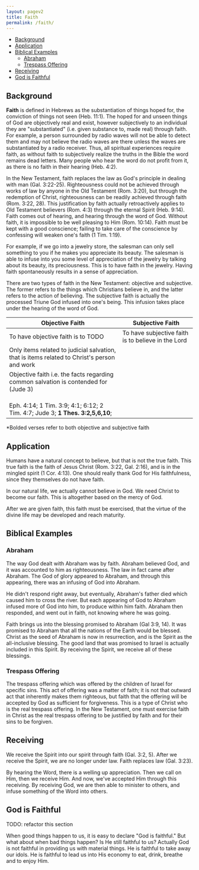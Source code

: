 ```yaml
---
layout: pagev2
title: Faith
permalink: /faith/
---
```

- [Background](#background)
- [Application](#application)
- [Biblical Examples](#biblical-examples)
  - [Abraham](#abraham)
  - [Trespass Offering](#trespass-offering)
- [Receiving](#receiving)
- [God is Faithful](#god-is-faithful)

## Background

**Faith** is defined in Hebrews as the substantiation of things hoped for, the conviction of things not seen (Heb. 11:1). The hoped for and unseen things of God are objectively real and exist, however subjectively to an individual they are "substantiated" (i.e. given substance to, made real) through faith. For example, a person surrounded by radio waves will not be able to detect them and may not believe the radio waves are there unless the waves are substantiated by a radio receiver. Thus, all spiritual experiences require faith, as without faith to subjectively realize the truths in the Bible the word remains dead letters. Many people who hear the word do not profit from it, as there is no faith in their hearing (Heb. 4:2).

In the New Testament, faith replaces the law as God's principle in dealing with man (Gal. 3:22-25). Righteousness could not be achieved through works of law by anyone in the Old Testament (Rom. 3:20), but through the redemption of Christ, righteousness can be readily achieved through faith (Rom. 3:22, 28). This justification by faith actually retroactively applies to Old Testament believers (Rom. 4:3) through the eternal Spirit (Heb. 9:14). Faith comes out of hearing, and hearing through the word of God. Without faith, it is impossible to be well pleasing to Him (Rom. 10:14). Faith must be kept with a good conscience; failing to take care of the conscience by confessing will weaken one's faith (1 Tim. 1:19).

For example, if we go into a jewelry store, the salesman can only sell something to you if he makes you appreciate its beauty. The salesman is able to infuse into you some level of appreciation of the jewelry by talking about its beauty, its preciousness. This is to have faith in the jewelry. Having faith spontaneously results in a sense of appreciation.

There are two types of faith in the New Testament: objective and subjective. The former refers to the things which Christians believe in, and the latter refers to the action of believing. The subjective faith is actually the processed Triune God infused into one's being. This infusion takes place under the hearing of the word of God. 

| Objective Faith | Subjective Faith |
| --- | --- |
| To have objective faith is to TODO | To have subjective faith is to believe in the Lord |
| Only items related to judicial salvation, that is items related to Christ's person and work |  |
| Objective faith i.e. the facts regarding common salvation is contended for (Jude 3) |  |
|  |  |
|  |  |
|  |  |
| Eph. 4:14; 1 Tim. 3:9; 4:1; 6:12; 2 Tim. 4:7; Jude 3; **1 Thes. 3:2,5,6,10**; |  |

\*Bolded verses refer to both objective and subjective faith

## Application

Humans have a natural concept to believe, but that is not the true faith. This true faith is the faith of Jesus Christ (Rom. 3:22, Gal. 2:16), and is in the mingled spirit (1 Cor. 4:13). One should really thank God for His faithfulness, since they themselves do not have faith. 

In our natural life, we actually cannot believe in God. We need Christ to become our faith. This is altogether based on the mercy of God.

After we are given faith, this faith must be exercised, that the virtue of the divine life may be developed and reach maturity.

## Biblical Examples

### Abraham

The way God dealt with Abraham was by faith. Abraham believed God, and it was accounted to him as righteousness. The law in fact came after Abraham. The God of glory appeared to Abraham, and through this appearing, there was an infusing of God into Abraham. 

He didn't respond right away, but eventually, Abraham's father died which caused him to cross the river. But each appearing of God to Abraham infused more of God into him, to produce within him faith. Abraham then responded, and went out in faith, not knowing where he was going.

Faith brings us into the blessing promised to Abraham (Gal 3:9, 14). It was promised to Abraham that all the nations of the Earth would be blessed. Christ as the seed of Abraham is now in resurrection, and is the Spirit as the all-inclusive blessing. The good land that was promised to Israel is actually included in this Spirit. By receiving the Spirit, we receive all of these blessings.

### Trespass Offering

The trespass offering which was offered by the children of Israel for specific sins. This act of offering was a matter of faith; it is not that outward act that inherently makes them righteous, but faith that the offering will be accepted by God as sufficient for forgiveness. This is a type of Christ who is the real trespass offering. In the New Testament, one must exercise faith in Christ as the real trespass offering to be justified by faith and for their sins to be forgiven.

## Receiving

We receive the Spirit into our spirit through faith (Gal. 3:2, 5). After we receive the Spirit, we are no longer under law. Faith replaces law (Gal. 3:23).

By hearing the Word, there is a welling up appreciation. Then we call on Him, then we receive Him. And now, we've accepted Him through this receiving. By receiving God, we are then able to minister to others, and infuse something of the Word into others.

## God is Faithful

TODO: refactor this section

When good things happen to us, it is easy to declare "God is faithful." But what about when bad things happen? Is He still faithful to us? Actually God is not faithful in providing us with material things. He is faithful to take away our idols. He is faithful to lead us into His economy to eat, drink, breathe and to enjoy Him.


